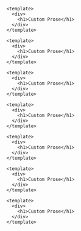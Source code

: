 ```vue [[...page].vue]{1} title="Custom Prose"
<template>
  <div>
    <h1>Custom Prose</h1>
  </div>
</template>
```
```vue [[...page].vue] title="Custom Prose"
<template>
  <div>
    <h1>Custom Prose</h1>
  </div>
</template>
```
```vue [[...page].vue]{1}
<template>
  <div>
    <h1>Custom Prose</h1>
  </div>
</template>
```
```vue title="Custom Prose"
<template>
  <div>
    <h1>Custom Prose</h1>
  </div>
</template>
```
```vue [file.js] {2-4}title="Custom Prose"
<template>
  <div>
    <h1>Custom Prose</h1>
  </div>
</template>
```
```[[...page].vue] {4-6,7} other code block info
<template>
  <div>
    <h1>Custom Prose</h1>
  </div>
</template>
```
```[] {4-6,7} other code block info
<template>
  <div>
    <h1>Custom Prose</h1>
  </div>
</template>
```
